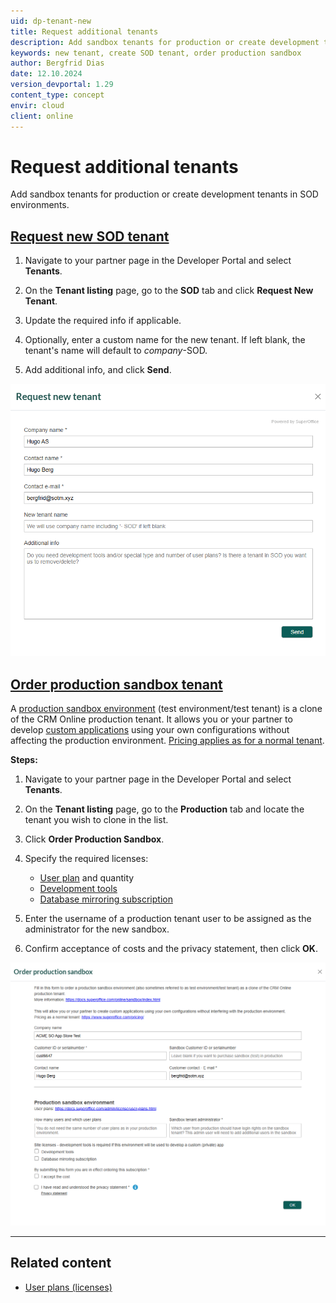 ```yaml
---
uid: dp-tenant-new
title: Request additional tenants
description: Add sandbox tenants for production or create development tenants in SOD environments.
keywords: new tenant, create SOD tenant, order production sandbox
author: Bergfrid Dias
date: 12.10.2024
version_devportal: 1.29
content_type: concept
envir: cloud
client: online
---
```

<!-- markdownlint-disable-file MD051 -->

# Request additional tenants

Add sandbox tenants for production or create development tenants in SOD environments.

## [Request new SOD tenant](#tab/sod)

1. Navigate to your partner page in the Developer Portal and select **Tenants**.

1. On the **Tenant listing** page, go to the **SOD** tab and click **Request New Tenant**.

1. Update the required info if applicable.

1. Optionally, enter a custom name for the new tenant. If left blank, the tenant's name will default to *company*-SOD.

1. Add additional info, and click **Send**.

![Request new tenant in SuperOffice Developer Portal -screenshot][img1]

## [Order production sandbox tenant](#tab/sandbox)

A [production sandbox environment][6] (test environment/test tenant) is a clone of the CRM Online production tenant. It allows you or your partner to develop [custom applications][4] using your own configurations without affecting the production environment. [Pricing applies as for a normal tenant][9].

**Steps:**

1. Navigate to your partner page in the Developer Portal and select **Tenants**.

1. On the **Tenant listing** page, go to the **Production** tab and locate the tenant you wish to clone in the list.

1. Click **Order Production Sandbox**.

1. Specify the required licenses:
    * [User plan][8] and quantity
    * [Development tools][7]
    * [Database mirroring subscription][5]

1. Enter the username of a production tenant user to be assigned as the administrator for the new sandbox.

1. Confirm acceptance of costs and the privacy statement, then click **OK**.

![Order production sandbox in SuperOffice Developer Portal -screenshot][img2]

***

## Related content

* [User plans (licenses)][8]

<!-- Referenced links -->
[4]: ../custom-app/index.md
[5]: ../../mirroring/overview.md
[6]: ../../online/sandbox/index.md
[7]: ../../admin/license/expander-services/tool-box.md
[8]: ../../admin/license/user-plans.md
[9]: https://www.superoffice.com/pricing

<!-- Referenced images -->
[img1]: media/request-new-tenant.png
[img2]: media/order-sandbox.png
